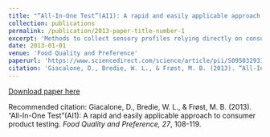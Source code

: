 ```yaml
---
title: "“All-In-One Test”(AI1): A rapid and easily applicable approach to consumer product testing"
collection: publications
permalink: /publication/2013-paper-title-number-1
excerpt: 'Methods to collect sensory profiles relying directly on consumers’ perceptions are increasingly employed. A consumer test method simultaneously collecting information about the consumer background, appropriateness rating for specific sensory properties, hedonic ratings and a sensory profile by the Check-All-That-Apply (CATA) technique is reported. In this exploratory “All-In-One Test” (AI1), subjects (N = 160) filled out a questionnaire with demographic and psychographic variables, and appropriateness ratings for specific sensory descriptors of beer. Subsequently, subjects gave hedonic ratings for six beers and assessed the presence of specific sensory properties by CATA. The dataset was analyzed by L-shaped Partial Least Square Regression (L-PLSR) to link product information (X), liking ratings (Y) and consumer background information (Z). The CATA technique effectively discriminated between all beers and identified the underlying sensory dimensions. Consumer psychographics – particularly previous knowledge and interest in beer – explained liking better than demographics. Appropriateness correlated well with liking for some sensory properties, whereas others showed large discrepancy between appropriateness and actual hedonic response. Overall, the AI1 test provided interpretable results concerning consumer perception (sensory/hedonic) of the beers, and revealed relations with consumers’ background information. Initial results with AI1 test show that it is an efficient and versatile approach for exploratory product testing with consumers.'
date: 2013-01-01
venue: 'Food Quality and Preference'
paperurl: 'https://www.sciencedirect.com/science/article/pii/S0950329312001942'
citation: 'Giacalone, D., Bredie, W. L., & Frøst, M. B. (2013). “All-In-One Test”(AI1): A rapid and easily applicable approach to consumer product testing. *Food Quality and Preference, 27*, 108-119.'
---
```


[Download paper here](https://github.com/yxj-HGNwmb5kdp8ewr/yxj-HGNwmb5kdp8ewr.github.io/blob/master/files/Giacalone%20et%20al%20(2013)%20Food%20Qual%20Prefer.pdf)

Recommended citation: Giacalone, D., Bredie, W. L., & Frøst, M. B. (2013). “All-In-One Test”(AI1): A rapid and easily applicable approach to consumer product testing. <i>Food Quality and Preference, 27</i>, 108-119.
